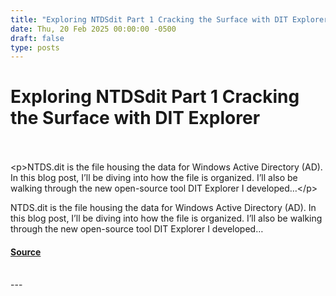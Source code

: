 ```yaml
---
title: "Exploring NTDSdit Part 1 Cracking the Surface with DIT Explorer"
date: Thu, 20 Feb 2025 00:00:00 -0500
draft: false
type: posts
---
```

# Exploring NTDSdit Part 1 Cracking the Surface with DIT Explorer

<br/>

<br/>
 &lt;p&gt;NTDS.dit is the file housing the data for Windows Active Directory (AD). In this blog post, I’ll be diving into how the file is organized. I’ll also be walking through the new open-source tool DIT Explorer I developed…&lt;/p&gt; 
<br/>
<p>NTDS.dit is the file housing the data for Windows Active Directory (AD). In this blog post, I’ll be diving into how the file is organized. I’ll also be walking through the new open-source tool DIT Explorer I developed…</p>

#### [Source](https://trustedsec.com/blog/exploring-ntds-dit-part-1-cracking-the-surface-with-dit-explorer)

<br/>
---
